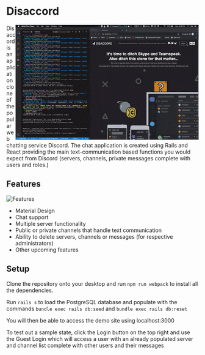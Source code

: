 

# Disaccord


<img style="float: right;" src="https://github.com/cfo8473/Disaccord/blob/master/disaccordanim.gif">
Disaccord is an application clone of the popular web chatting service Discord. The chat application is created using Rails and React providing the main text-communication based functions you would expect from Discord (servers, channels, private messages complete with users and roles.)

## Features

![Features](https://i.imgur.com/TPCteOa.png)

- Material Design
- Chat support
- Multiple server functionality
- Public or private channels that handle text communication
- Ability to delete servers, channels or messages (for respective administrators)
- Other upcoming features

## Setup
Clone the repository onto your desktop and run `npm run webpack` to install all the dependencies.

Run `rails s` to load the PostgreSQL database and populate with the commands `bundle exec rails db:seed` and `bundle exec rails db:reset`

You will then be able to access the demo site using localhost:3000

To test out a sample state, click the Login button on the top right and use the Guest Login which will access a user with an already populated server and channel list complete with other users and their messages

